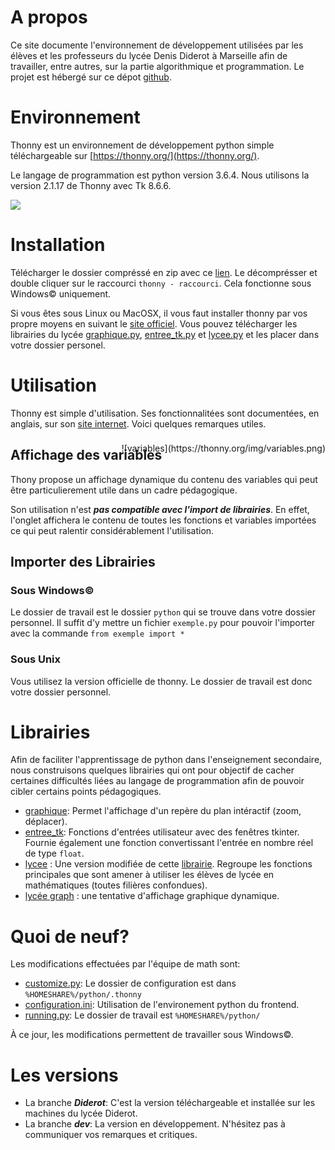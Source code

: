 # A propos
Ce site documente l'environnement de développement utilisées par les élèves et les professeurs du lycée Denis Diderot à Marseille afin de travailler, entre autres, sur la partie algorithmique et programmation. Le projet est hébergé sur ce dépot [github](https://github.com/cspaier/thonny).

# Environnement
Thonny est un environnement de développement python simple téléchargeable sur [https://thonny.org/](https://thonny.org/).

Le langage de programmation est python version 3.6.4. Nous utilisons la version 2.1.17 de Thonny avec Tk 8.6.6.


![](https://thonny.org/img/screenshot.png)


# Installation
Télécharger le dossier compréssé en zip avec ce [lien](https://github.com/cspaier/thonny/archive/diderot.zip). Le décomprésser et double cliquer sur le raccourci `thonny - raccourci`. Cela fonctionne sous Windows© uniquement.

Si vous êtes sous Linux ou MacOSX, il vous faut installer thonny par vos propre moyens en suivant le [site officiel](https://thonny.org). Vous pouvez télécharger les librairies du lycée [graphique.py](https://cdn.jsdelivr.net/gh/cspaier/thonny@diderot/Thonny/Lib/site-packages/graphique.py), [entree_tk.py](https://cdn.jsdelivr.net/gh/cspaier/thonny@diderot/Thonny/Lib/site-packages/entree_tk.py) et [lycee.py](https://cdn.jsdelivr.net/gh/cspaier/thonny@diderot/Thonny/Lib/site-packages/lycee.py) et les placer dans votre dossier personel.

# Utilisation

Thonny est simple d'utilisation. Ses fonctionnalitées sont documentées, en anglais, sur son [site internet](https://thonny.org/).
Voici quelques remarques utiles.



## Affichage des variables
<div style="float: right;margin-top:-50px!important;"> ![variables](https://thonny.org/img/variables.png)</div>
Thony propose un affichage dynamique du contenu des variables qui peut être particulierement utile dans un cadre pédagogique.

Son utilisation n'est ***pas compatible avec l'import de librairies***. En effet, l'onglet affichera le contenu de toutes les fonctions et variables importées ce qui peut ralentir considérablement l'utilisation.

## Importer des Librairies
### Sous Windows©
Le dossier de travail est le dossier `python` qui se trouve dans votre dossier personnel. Il suffit d'y mettre un fichier `exemple.py` pour pouvoir l'importer avec la commande `from exemple import *`

### Sous Unix
Vous utilisez la version officielle de thonny. Le dossier de travail est donc votre dossier personnel.

# Librairies
Afin de faciliter l'apprentissage de python dans l'enseignement secondaire, nous construisons quelques librairies qui ont pour objectif de cacher certaines difficultés liées au langage de programmation afin de pouvoir cibler certains points pédagogiques.

- [graphique](librairies/graphique.md): Permet l'affichage d'un repère du plan intéractif (zoom, déplacer).
- [entree_tk](librairies/entree_tk.md): Fonctions d'entrées utilisateur avec des fenêtres tkinter. Fournie également une fonction convertissant l'entrée en nombre réel de type `float`.
- [lycee](https://github.com/cspaier/thonny/blob/diderot/Thonny/Lib/site-packages/lycee.py) : Une version modifiée de cette [librairie](http://download.tuxfamily.org/amienspython/lycee.py). Regroupe les fonctions principales que sont amener à utiliser les élèves de lycée en mathématiques (toutes filières confondues).
- [lycée graph](https://github.com/cspaier/thonny/blob/diderot/Thonny/Lib/site-packages/lycee_graph.py) : une tentative d'affichage graphique dynamique.


# Quoi de neuf?


Les modifications effectuées par l'équipe de math sont:

- [customize.py](https://github.com/cspaier/thonny/blob/diderot/Thonny/Lib/site-packages/thonny/customize.py): Le dossier de configuration est dans `%HOMESHARE%/python/.thonny`
- [configuration.ini](https://github.com/cspaier/thonny/blob/diderot/Thonny/Lib/site-packages/thonny/user_dir_template/configuration.ini): Utilisation de l'environement python du frontend.
- [running.py](https://github.com/cspaier/thonny/blob/diderot/Thonny/Lib/site-packages/thonny/running.py#L41): Le dossier de travail est `%HOMESHARE%/python/`

À ce jour, les modifications permettent de travailler sous Windows©.


# Les versions
- La branche ***Diderot***: C'est la version téléchargeable et installée sur les machines du lycée Diderot.
- La branche ***dev***: La version en développement. N'hésitez pas à communiquer vos remarques et critiques.
